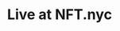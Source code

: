 ---
posted: true
guid: "256D2906-34F8-4899-A707-D0F067B8FA5F"
title: "Live at NFT.nyc"
description: "Join Will Warren and special guest co-host Ian Utile as they reflect on four years of NFTs and look back at the first NFT.nyc conference in 2018. They discuss the evolution of the NFT space and the current state of interoperability and bridge technology. Discover what they believe the future holds for NFTs and the potential of Web 2.5."
pubDate: "Tue, 21 Jun 2022 18:00:00 -0500"
itunes-explicit: "no"
itunes-episode: 29
itunes-episodeType: full

youtube-full: https://youtu.be/Xq1MNZ75OoE
discussion: https://twitter.com/fulldecent/status/1539383465556287488

timeline:
  - seconds: 114
    title: What if this had happened 4 years ago
  - seconds: 366
    title: How was June 21, 2018?
  - seconds: 403
    title: How was the first NFT.nyc keynote?
  - seconds: 594
    title: Gabe Viggers in the house
  - seconds: 697
    title: Compare, contrast 2022 v 2021
  - seconds: 1295
    title: Specific examples of Web 2.5?
  - seconds: 1518
    title: What about interop
  - seconds: 1544
    title: A perfect world with bridges?
  - seconds: 1647
    title: Pros and cons of having so many speakers at NFT.nyc


# File information
enclosure-url: "https://media.phor.net/csh/2022-06-21-episode-29.m4a"
enclosure-length: 42995148
enclosure-type: "audio/x-m4a"
itunes-duration: 1983

# CSH information
badges: []
---